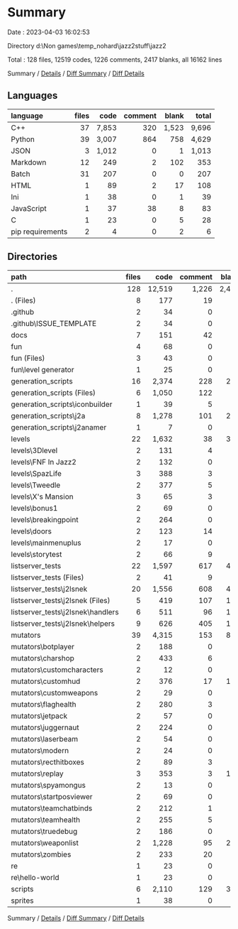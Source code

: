 # Summary

Date : 2023-04-03 16:02:53

Directory d:\\Non games\\temp_nohard\\jazz2stuff\\jazz2

Total : 128 files,  12519 codes, 1226 comments, 2417 blanks, all 16162 lines

Summary / [Details](details.md) / [Diff Summary](diff.md) / [Diff Details](diff-details.md)

## Languages
| language | files | code | comment | blank | total |
| :--- | ---: | ---: | ---: | ---: | ---: |
| C++ | 37 | 7,853 | 320 | 1,523 | 9,696 |
| Python | 39 | 3,007 | 864 | 758 | 4,629 |
| JSON | 3 | 1,012 | 0 | 1 | 1,013 |
| Markdown | 12 | 249 | 2 | 102 | 353 |
| Batch | 31 | 207 | 0 | 0 | 207 |
| HTML | 1 | 89 | 2 | 17 | 108 |
| Ini | 1 | 38 | 0 | 1 | 39 |
| JavaScript | 1 | 37 | 38 | 8 | 83 |
| C | 1 | 23 | 0 | 5 | 28 |
| pip requirements | 2 | 4 | 0 | 2 | 6 |

## Directories
| path | files | code | comment | blank | total |
| :--- | ---: | ---: | ---: | ---: | ---: |
| . | 128 | 12,519 | 1,226 | 2,417 | 16,162 |
| . (Files) | 8 | 177 | 19 | 72 | 268 |
| .github | 2 | 34 | 0 | 14 | 48 |
| .github\\ISSUE_TEMPLATE | 2 | 34 | 0 | 14 | 48 |
| docs | 7 | 151 | 42 | 44 | 237 |
| fun | 4 | 68 | 0 | 24 | 92 |
| fun (Files) | 3 | 43 | 0 | 16 | 59 |
| fun\\level generator | 1 | 25 | 0 | 8 | 33 |
| generation_scripts | 16 | 2,374 | 228 | 276 | 2,878 |
| generation_scripts (Files) | 6 | 1,050 | 122 | 37 | 1,209 |
| generation_scripts\\iconbuilder | 1 | 39 | 5 | 19 | 63 |
| generation_scripts\\j2a | 8 | 1,278 | 101 | 215 | 1,594 |
| generation_scripts\\j2anamer | 1 | 7 | 0 | 5 | 12 |
| levels | 22 | 1,632 | 38 | 325 | 1,995 |
| levels\\3Dlevel | 2 | 131 | 4 | 39 | 174 |
| levels\\FNF In Jazz2 | 2 | 132 | 0 | 26 | 158 |
| levels\\SpazLife | 3 | 388 | 3 | 79 | 470 |
| levels\\Tweedle | 2 | 377 | 5 | 50 | 432 |
| levels\\X's Mansion | 3 | 65 | 3 | 15 | 83 |
| levels\\bonus1 | 2 | 69 | 0 | 19 | 88 |
| levels\\breakingpoint | 2 | 264 | 0 | 41 | 305 |
| levels\\doors | 2 | 123 | 14 | 37 | 174 |
| levels\\mainmenuplus | 2 | 17 | 0 | 4 | 21 |
| levels\\storytest | 2 | 66 | 9 | 15 | 90 |
| listserver_tests | 22 | 1,597 | 617 | 458 | 2,672 |
| listserver_tests (Files) | 2 | 41 | 9 | 19 | 69 |
| listserver_tests\\j2lsnek | 20 | 1,556 | 608 | 439 | 2,603 |
| listserver_tests\\j2lsnek (Files) | 5 | 419 | 107 | 105 | 631 |
| listserver_tests\\j2lsnek\\handlers | 6 | 511 | 96 | 140 | 747 |
| listserver_tests\\j2lsnek\\helpers | 9 | 626 | 405 | 194 | 1,225 |
| mutators | 39 | 4,315 | 153 | 825 | 5,293 |
| mutators\\botplayer | 2 | 188 | 0 | 21 | 209 |
| mutators\\charshop | 2 | 433 | 6 | 67 | 506 |
| mutators\\customcharacters | 2 | 12 | 0 | 2 | 14 |
| mutators\\customhud | 2 | 376 | 17 | 115 | 508 |
| mutators\\customweapons | 2 | 29 | 0 | 7 | 36 |
| mutators\\flaghealth | 2 | 280 | 3 | 47 | 330 |
| mutators\\jetpack | 2 | 57 | 0 | 4 | 61 |
| mutators\\juggernaut | 2 | 224 | 0 | 34 | 258 |
| mutators\\laserbeam | 2 | 54 | 0 | 14 | 68 |
| mutators\\modern | 2 | 24 | 0 | 7 | 31 |
| mutators\\recthitboxes | 2 | 89 | 3 | 14 | 106 |
| mutators\\replay | 3 | 353 | 3 | 100 | 456 |
| mutators\\spyamongus | 2 | 13 | 0 | 3 | 16 |
| mutators\\startposviewer | 2 | 69 | 0 | 13 | 82 |
| mutators\\teamchatbinds | 2 | 212 | 1 | 11 | 224 |
| mutators\\teamhealth | 2 | 255 | 5 | 44 | 304 |
| mutators\\truedebug | 2 | 186 | 0 | 33 | 219 |
| mutators\\weaponlist | 2 | 1,228 | 95 | 238 | 1,561 |
| mutators\\zombies | 2 | 233 | 20 | 51 | 304 |
| re | 1 | 23 | 0 | 5 | 28 |
| re\\hello-world | 1 | 23 | 0 | 5 | 28 |
| scripts | 6 | 2,110 | 129 | 373 | 2,612 |
| sprites | 1 | 38 | 0 | 1 | 39 |

Summary / [Details](details.md) / [Diff Summary](diff.md) / [Diff Details](diff-details.md)